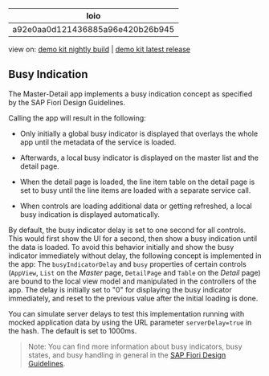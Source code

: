 <!-- loioa92e0aa0d121436885a96e420b26b945 -->

| loio |
| -----|
| a92e0aa0d121436885a96e420b26b945 |

<div id="loio">

view on: [demo kit nightly build](https://openui5nightly.hana.ondemand.com/#/topic/a92e0aa0d121436885a96e420b26b945) | [demo kit latest release](https://openui5.hana.ondemand.com/#/topic/a92e0aa0d121436885a96e420b26b945)</div>

## Busy Indication

The Master-Detail app implements a busy indication concept as specified by the SAP Fiori Design Guidelines.

Calling the app will result in the following:

-   Only initially a global busy indicator is displayed that overlays the whole app until the metadata of the service is loaded.

-   Afterwards, a local busy indicator is displayed on the master list and the detail page.

-   When the detail page is loaded, the line item table on the detail page is set to busy until the line items are loaded with a separate service call.

-   When controls are loading additional data or getting refreshed, a local busy indication is displayed automatically.


By default, the busy indicator delay is set to one second for all controls. This would first show the UI for a second, then show a busy indication until the data is loaded. To avoid this behavior initially and show the busy indicator immediately without delay, the following concept is implemented in the app: The `busyIndicatorDelay` and `busy` properties of certain controls \(`AppView`, `List` on the *Master* page, `DetailPage` and `Table` on the *Detail* page\) are bound to the local view model and manipulated in the controllers of the app. The delay is initially set to "0" for displaying the busy indicator immediately, and reset to the previous value after the initial loading is done.

You can simulate server delays to test this implementation running with mocked application data by using the URL parameter `serverDelay=true` in the hash. The default is set to 1000ms.

> Note:
> You can find more information about busy indicators, busy states, and busy handling in general in the [SAP Fiori Design Guidelines](https://experience.sap.com/fiori-design/).
> 
> 

